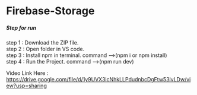 # Firebase-Storage

<h5>Step for run</h5>

step 1 : Download the ZIP file. <br>
step 2 : Open folder in VS code. <br>
step 3 : Install npm in terminal. command -->(npm i or npm install) <br>
step 4 : Run the Project. command -->(npm run dev) <br>

Video Link Here : https://drive.google.com/file/d/1y9UVX3lcNhkLLPdudnbcDgFtw53lvLDw/view?usp=sharing
